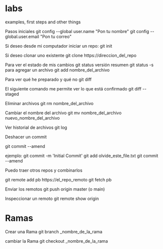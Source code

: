 # labs
examples, first steps and other things

Pasos iniciales
git config --global user.name "Pon tu nombre"
git config --global.user.email "Pon tu correo"

Si deseo desde mi computador iniciar un repo:
git init

Si deseo clonar uno existente
git clone https://direccion_del_repo

Para ver el estado de mis cambios
git status
versión resumen
git status -s
para agregar un archivo
git add nombre_del_archivo

Para ver qué he preparado y qué no
git diff

El siguiente comando me permite ver lo que está confirmado
git diff --staged

Eliminar archivos git rm nombre_del_archivo

Cambiar el nombre del archivo
git mv nombre_del_archivo nuevo_nombre_del_archivo

Ver historial de archivos
git log

Deshacer un commit

git commit --amend

ejemplo:
  git commit -m 'Initial Commit'
  git add olvide_este_file.txt
  git commit --amend

Puedo traer otros repos y combinarlos

git remote add pb https://el_repo_remoto
git fetch pb

Enviar los remotos
git push origin master (o main)

Inspeccionar un remoto
git remote show origin

#  Ramas
Crear una Rama
git branch _nombre_de_la_rama

cambiar la Rama
git checkout _nombre_de_la_rama
